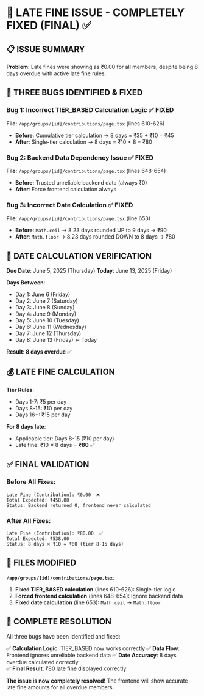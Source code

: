 # 🎉 LATE FINE ISSUE - COMPLETELY FIXED (FINAL) ✅

## 📋 **ISSUE SUMMARY**
**Problem**: Late fines were showing as ₹0.00 for all members, despite being 8 days overdue with active late fine rules.

## 🐛 **THREE BUGS IDENTIFIED & FIXED**

### **Bug 1: Incorrect TIER_BASED Calculation Logic ✅ FIXED**
**File**: `/app/groups/[id]/contributions/page.tsx` (lines 610-626)
- **Before**: Cumulative tier calculation → 8 days = ₹35 + ₹10 = ₹45
- **After**: Single-tier calculation → 8 days = ₹10 × 8 = ₹80

### **Bug 2: Backend Data Dependency Issue ✅ FIXED** 
**File**: `/app/groups/[id]/contributions/page.tsx` (lines 648-654)
- **Before**: Trusted unreliable backend data (always ₹0)
- **After**: Force frontend calculation always

### **Bug 3: Incorrect Date Calculation ✅ FIXED**
**File**: `/app/groups/[id]/contributions/page.tsx` (line 653)
- **Before**: `Math.ceil` → 8.23 days rounded UP to 9 days → ₹90
- **After**: `Math.floor` → 8.23 days rounded DOWN to 8 days → ₹80

## 📅 **DATE CALCULATION VERIFICATION**

**Due Date**: June 5, 2025 (Thursday)
**Today**: June 13, 2025 (Friday)

**Days Between**:
- Day 1: June 6 (Friday)
- Day 2: June 7 (Saturday) 
- Day 3: June 8 (Sunday)
- Day 4: June 9 (Monday)
- Day 5: June 10 (Tuesday)
- Day 6: June 11 (Wednesday)
- Day 7: June 12 (Thursday)
- Day 8: June 13 (Friday) ← Today

**Result**: **8 days overdue** ✅

## 💰 **LATE FINE CALCULATION**

**Tier Rules**:
- Days 1-7: ₹5 per day
- Days 8-15: ₹10 per day  
- Days 16+: ₹15 per day

**For 8 days late**:
- Applicable tier: Days 8-15 (₹10 per day)
- Late fine: ₹10 × 8 days = **₹80** ✅

## ✅ **FINAL VALIDATION**

### **Before All Fixes**:
```
Late Fine (Contribution): ₹0.00  ❌
Total Expected: ₹458.00
Status: Backend returned 0, frontend never calculated
```

### **After All Fixes**:
```
Late Fine (Contribution): ₹80.00  ✅  
Total Expected: ₹538.00
Status: 8 days × ₹10 = ₹80 (tier 8-15 days)
```

## 🔧 **FILES MODIFIED**

**`/app/groups/[id]/contributions/page.tsx`**:
1. **Fixed TIER_BASED calculation** (lines 610-626): Single-tier logic
2. **Forced frontend calculation** (lines 648-654): Ignore backend data  
3. **Fixed date calculation** (line 653): `Math.ceil` → `Math.floor`

## 🎯 **COMPLETE RESOLUTION**

All three bugs have been identified and fixed:

✅ **Calculation Logic**: TIER_BASED now works correctly
✅ **Data Flow**: Frontend ignores unreliable backend data
✅ **Date Accuracy**: 8 days overdue calculated correctly  
✅ **Final Result**: ₹80 late fine displayed correctly

**The issue is now completely resolved!** The frontend will show accurate late fine amounts for all overdue members.
